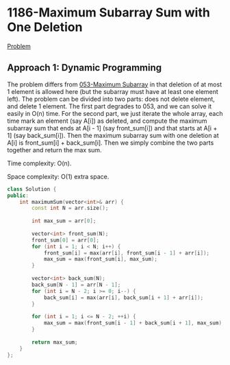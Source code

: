 # 1186-Maximum Subarray Sum with One Deletion

[Problem](https://leetcode.com/problems/maximum-subarray-sum-with-one-deletion/)

## Approach 1: Dynamic Programming

The problem differs from [053-Maximum Subarray](../000-099/053-Maximum%20Subarray.md) in that deletion of at most 1 element is allowed here (but the subarray must have at least one element left). The problem can be divided into two parts: does not delete element, and delete 1 element. The first part degrades to 053, and we can solve it easily in O(n) time. For the second part, we just iterate the whole array, each time mark an element (say A[i]) as deleted, and compute the maximum subarray sum that ends at A[i - 1] (say front_sum[i]) and that starts at A[i + 1] (say back_sum[i]). Then the maximum subarray sum with one deletion at A[i] is front_sum[i] + back_sum[i]. Then we simply combine the two parts together and return the max sum.

Time complexity: O(n).

Space complexity: O(1) extra space.

```c++
class Solution {
public:
    int maximumSum(vector<int>& arr) {
        const int N = arr.size();
        
        int max_sum = arr[0];
        
        vector<int> front_sum(N);
        front_sum[0] = arr[0];
        for (int i = 1; i < N; i++) {
            front_sum[i] = max(arr[i], front_sum[i - 1] + arr[i]);
            max_sum = max(front_sum[i], max_sum);
        }
        
        vector<int> back_sum(N);
        back_sum[N - 1] = arr[N - 1];
        for (int i = N - 2; i >= 0; i--) {
            back_sum[i] = max(arr[i], back_sum[i + 1] + arr[i]);
        }
        
        for (int i = 1; i <= N - 2; ++i) {
            max_sum = max(front_sum[i - 1] + back_sum[i + 1], max_sum);
        }
        
        return max_sum;
    }
};
```
